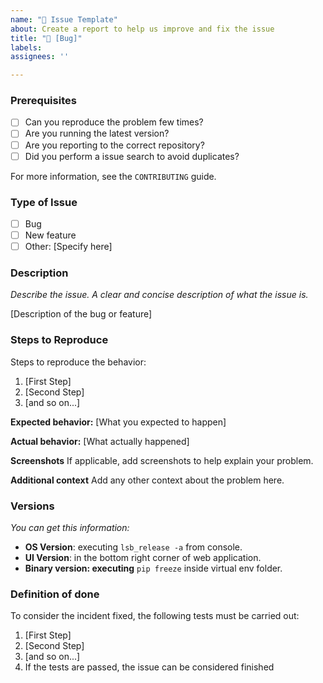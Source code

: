 ```yaml
---
name: "🧪 Issue Template"
about: Create a report to help us improve and fix the issue
title: "🧪 [Bug]"
labels:
assignees: ''

---
```


### Prerequisites
* [ ] Can you reproduce the problem few times?
* [ ] Are you running the latest version?
* [ ] Are you reporting to the correct repository?
* [ ] Did you perform a issue search to avoid duplicates?

For more information, see the `CONTRIBUTING` guide.

### Type of Issue
* [ ] Bug
* [ ] New feature
* [ ] Other: [Specify here]

### Description

*Describe the issue. A clear and concise description of what the issue is.*

[Description of the bug or feature]

### Steps to Reproduce

Steps to reproduce the behavior:

1. [First Step]
2. [Second Step]
3. [and so on...]

**Expected behavior:** [What you expected to happen]

**Actual behavior:** [What actually happened]

**Screenshots**
If applicable, add screenshots to help explain your problem.

**Additional context**
Add any other context about the problem here.

### Versions

*You can get this information:*

* **OS Version**: executing `lsb_release -a` from console.
* **UI Version**: in the bottom right corner of web application.
* **Binary version: executing** `pip freeze` inside virtual env folder.

### Definition of done

To consider the incident fixed, the following tests must be carried out:
1. [First Step]
2. [Second Step]
3. [and so on...]
4. If the tests are passed, the issue can be considered finished

